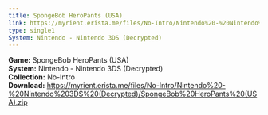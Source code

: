 ```yaml
---
title: SpongeBob HeroPants (USA)
link: https://myrient.erista.me/files/No-Intro/Nintendo%20-%20Nintendo%203DS%20(Decrypted)/SpongeBob%20HeroPants%20(USA).zip
type: single1
System: Nintendo - Nintendo 3DS (Decrypted)
---
```

<b>Game:</b> SpongeBob HeroPants (USA)<br>
<b>System:</b> Nintendo - Nintendo 3DS (Decrypted)<br>
<b>Collection:</b> No-Intro<br>
<b>Download:</b> https://myrient.erista.me/files/No-Intro/Nintendo%20-%20Nintendo%203DS%20(Decrypted)/SpongeBob%20HeroPants%20(USA).zip
